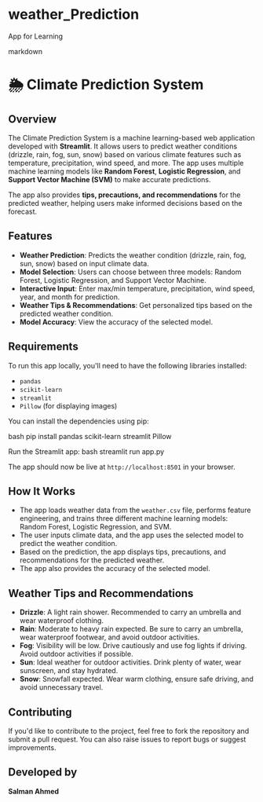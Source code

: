 # weather_Prediction
App for Learning 

markdown
# 🌦️ Climate Prediction System

## Overview
The Climate Prediction System is a machine learning-based web application developed with **Streamlit**. It allows users to predict weather conditions (drizzle, rain, fog, sun, snow) based on various climate features such as temperature, precipitation, wind speed, and more. The app uses multiple machine learning models like **Random Forest**, **Logistic Regression**, and **Support Vector Machine (SVM)** to make accurate predictions.

The app also provides **tips, precautions, and recommendations** for the predicted weather, helping users make informed decisions based on the forecast.

## Features
- **Weather Prediction**: Predicts the weather condition (drizzle, rain, fog, sun, snow) based on input climate data.
- **Model Selection**: Users can choose between three models: Random Forest, Logistic Regression, and Support Vector Machine.
- **Interactive Input**: Enter max/min temperature, precipitation, wind speed, year, and month for prediction.
- **Weather Tips & Recommendations**: Get personalized tips based on the predicted weather condition.
- **Model Accuracy**: View the accuracy of the selected model.

## Requirements
To run this app locally, you'll need to have the following libraries installed:

- `pandas`
- `scikit-learn`
- `streamlit`
- `Pillow` (for displaying images)

You can install the dependencies using pip:

bash
pip install pandas scikit-learn streamlit Pillow


Run the Streamlit app:
   bash
   streamlit run app.py
   

   The app should now be live at `http://localhost:8501` in your browser.

## How It Works
- The app loads weather data from the `weather.csv` file, performs feature engineering, and trains three different machine learning models: Random Forest, Logistic Regression, and SVM.
- The user inputs climate data, and the app uses the selected model to predict the weather condition.
- Based on the prediction, the app displays tips, precautions, and recommendations for the predicted weather.
- The app also provides the accuracy of the selected model.

## Weather Tips and Recommendations

- **Drizzle**: A light rain shower. Recommended to carry an umbrella and wear waterproof clothing.
- **Rain**: Moderate to heavy rain expected. Be sure to carry an umbrella, wear waterproof footwear, and avoid outdoor activities.
- **Fog**: Visibility will be low. Drive cautiously and use fog lights if driving. Avoid outdoor activities if possible.
- **Sun**: Ideal weather for outdoor activities. Drink plenty of water, wear sunscreen, and stay hydrated.
- **Snow**: Snowfall expected. Wear warm clothing, ensure safe driving, and avoid unnecessary travel.

## Contributing

If you'd like to contribute to the project, feel free to fork the repository and submit a pull request. You can also raise issues to report bugs or suggest improvements.

## Developed by
**Salman Ahmed**

